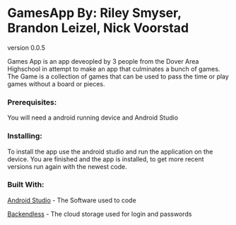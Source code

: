 # GamesApp By: Riley Smyser, Brandon Leizel, Nick Voorstad
version 0.0.5


Games App is an app deveopled by 3 people from the Dover Area Highschool in attempt to make an app that culminates a bunch of games.
The Game is a collection of games that can be used to pass the time or play games without a board or pieces.

### Prerequisites:

You will need a android running device and Android Studio

### Installing:

To install the app use the android studio and run the application on the device.
You are finished and the app is installed, to get more recent versions run again with the newest code.

### Built With:

[Android Studio](https://developer.android.com/studio/index.html) - The Software used to code

[Backendless](https://developer.android.com/studio/index.html) - The cloud storage used for login and passwords
